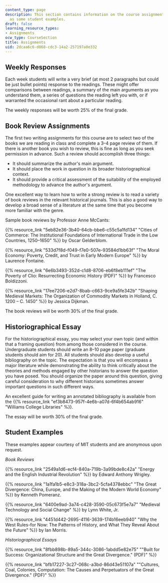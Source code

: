 ```yaml
---
content_type: page
description: This section contains information on the course assignments, as well
  as some student examples.
draft: false
learning_resource_types:
- Assignments
ocw_type: CourseSection
title: Assignments
uid: 2dcaa6c6-d868-cdc3-14a2-257197a0e332
---
```

## Weekly Responses

Each week students will write a very brief (at most 2 paragraphs but could be just bullet points) response to the readings. These might offer comparisons between readings, a summary of the main arguments as you understand them, a series of questions the reading left you with, or if warranted the occasional rant about a particular reading.

The weekly responses will be worth 25% of the final grade.

## Book Review Assignments

The first two writing assignments for this course are to select two of the books we are reading in class and complete a 3–4 page review of them. If there is another book you wish to review, this is fine as long as you seek permission in advance. Such a review should accomplish three things:

- It should summarize the author's main argument.
- It should place the work in question in its broader historiographical context.
- It should provide a critical assessment of the suitability of the employed methodology to advance the author's argument.

One excellent way to learn how to write a strong review is to read a variety of book reviews in the relevant historical journals. This is also a good way to develop a broad sense of a literature at the same time that you become more familiar with the genre.

Sample book reviews by Professor Anne McCants:

{{% resource_link "5eb82e36-3b40-64cb-bbe6-c55c5a1fd134" "Cities of Commerce: The Institutional Foundations of International Trade in the Low Countries, 1250–1650" %}} by Oscar Gelderblom.

{{% resource_link "533d7f8d-f049-f7e0-507e-93584d1bb63f" "The Moral Economy: Poverty, Credit, and Trust in Early Modern Europe" %}} by Laurence Fontaine.

{{% resource_link "6e6b3493-352d-c1d8-8706-eb6f8eb111ef" "The Poverty of Clio: Resurrecting Economic History (PDF)" %}} by Francesco Boldizzoni.

{{% resource_link "17ee7206-e2d7-8bab-c663-9ce9a5fe342b" "Shaping Medieval Markets: The Organization of Commodity Markets in Holland, C. 1200 – C. 1450" %}} by Jessica Dijkman.

The book reviews will be worth 30% of the final grade.

## Historiographical Essay

For the historiographical essay, you may select your own topic (and within that a framing question) from among those considered in the course. Undergraduate students should write an 8–10 page paper (graduate students should aim for 20). All students should also develop a useful bibliography on the topic. The expectation is that you will encompass a major literature while demonstrating the ability to think critically about the theories and methods engaged by other historians to answer the question you have posed. You should organize the paper around this question, giving careful consideration to why different historians sometimes answer important questions in such different ways.

An excellent guide for writing an annotated bibliography is available from the {{% resource_link "ef3b8473-957f-4e6b-a07d-6f4b654ab916" "Williams College Libraries" %}}.

The essay will be worth 30% of the final grade.

## Student Examples

These examples appear courtesy of MIT students and are anonymous upon request.

*Book Reviews*

{{% resource_link "2549a1d6-ecf4-840a-719b-3a99bde8c42a" "Energy and the English Industrial Revolution" %}} by Edward Anthony Wrigley.

{{% resource_link "1a1fa1b5-e8c3-318a-3bc2-5cfa4378ebbc" "The Great Divergence: China, Europe, and the Making of the Modern World Economy" %}} by Kenneth Pomeranz.

{{% resource_link "6400e9ad-3a74-c428-3590-05c673f5e7a7" "Medieval Technology and Social Change" %}} by Lynn White, Jr.

{{% resource_link "4451d442-2695-4116-3639-174b16eeb940" "Why the West Rules-for Now: The Patterns of History, and What They Reveal About the Future" %}} by Ian Morris.

*Historiographical Essays*

{{% resource_link "8fbb898b-89a5-344c-3086-1abdd5e82e75" "\"Built for Success: Organizational Structure and the Great Divergence.\" (PDF)" %}}

{{% resource_link "bfb17227-3c27-068c-a3bd-86d43e51107a" "\"Cultures, Coal, Colonies, Computation: The Causes and Perpetuators of the Great Divergence.\" (PDF)" %}}